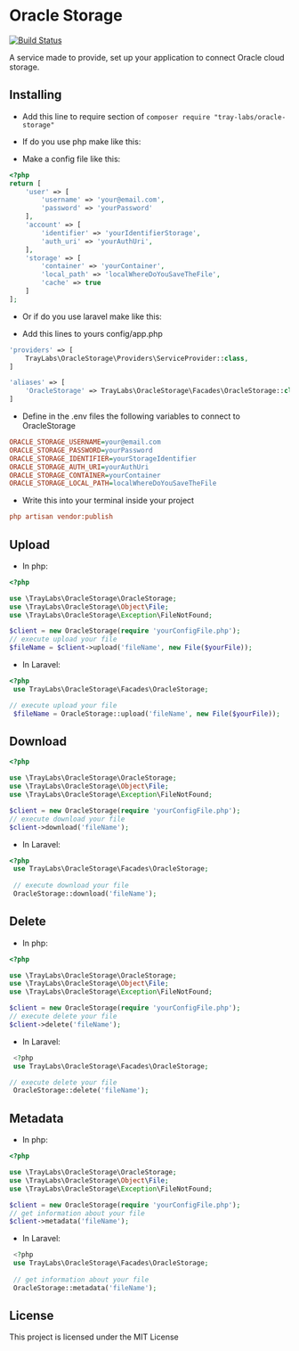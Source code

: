# Oracle Storage

[![Build Status](https://travis-ci.org/tray-labs/oracle-storage.svg?branch=master)](https://travis-ci.org/tray-labs/oracle-storage)

A service made to provide, set up your application to connect Oracle cloud storage.

## Installing

* Add this line to require section of ```composer require "tray-labs/oracle-storage"```

* If do you use php make like this:
* Make a config file like this:
```php
<?php
return [
    'user' => [
        'username' => 'your@email.com',
        'password' => 'yourPassword'
    ],
    'account' => [
        'identifier' => 'yourIdentifierStorage',
        'auth_uri' => 'yourAuthUri',
    ],
    'storage' => [
        'container' => 'yourContainer',
        'local_path' => 'localWhereDoYouSaveTheFile',
        'cache' => true
    ]
];
```

* Or if do you use laravel make like this:

* Add this lines to yours config/app.php

```php
'providers' => [
    TrayLabs\OracleStorage\Providers\ServiceProvider::class,
]
```

```php
'aliases' => [
    'OracleStorage' => TrayLabs\OracleStorage\Facades\OracleStorage::class,
]
```

* Define in the .env files the following variables to connect to OracleStorage

```ini
ORACLE_STORAGE_USERNAME=your@email.com
ORACLE_STORAGE_PASSWORD=yourPassword
ORACLE_STORAGE_IDENTIFIER=yourStorageIdentifier
ORACLE_STORAGE_AUTH_URI=yourAuthUri
ORACLE_STORAGE_CONTAINER=yourContainer
ORACLE_STORAGE_LOCAL_PATH=localWhereDoYouSaveTheFile
```

* Write this into your terminal inside your project

```ini
php artisan vendor:publish
```

## Upload
* In php:
```php
<?php

use \TrayLabs\OracleStorage\OracleStorage;
use \TrayLabs\OracleStorage\Object\File;
use \TrayLabs\OracleStorage\Exception\FileNotFound;

$client = new OracleStorage(require 'yourConfigFile.php');
// execute upload your file
$fileName = $client->upload('fileName', new File($yourFile));
```
* In Laravel:
```php
<?php
 use TrayLabs\OracleStorage\Facades\OracleStorage;

// execute upload your file 
 $fileName = OracleStorage::upload('fileName', new File($yourFile));
```

## Download
```php
<?php

use \TrayLabs\OracleStorage\OracleStorage;
use \TrayLabs\OracleStorage\Object\File;
use \TrayLabs\OracleStorage\Exception\FileNotFound;

$client = new OracleStorage(require 'yourConfigFile.php');
// execute download your file
$client->download('fileName');
```
* In Laravel:
```php
<?php
 use TrayLabs\OracleStorage\Facades\OracleStorage;
 
 // execute download your file
 OracleStorage::download('fileName');
```

## Delete
* In php:
```php
<?php

use \TrayLabs\OracleStorage\OracleStorage;
use \TrayLabs\OracleStorage\Object\File;
use \TrayLabs\OracleStorage\Exception\FileNotFound;

$client = new OracleStorage(require 'yourConfigFile.php');
// execute delete your file
$client->delete('fileName');
```
* In Laravel:
```php
 <?php
 use TrayLabs\OracleStorage\Facades\OracleStorage;

// execute delete your file 
 OracleStorage::delete('fileName');
```

## Metadata
* In php:
```php
<?php

use \TrayLabs\OracleStorage\OracleStorage;
use \TrayLabs\OracleStorage\Object\File;
use \TrayLabs\OracleStorage\Exception\FileNotFound;

$client = new OracleStorage(require 'yourConfigFile.php');
// get information about your file
$client->metadata('fileName');
```
* In Laravel:   
```php
 <?php
 use TrayLabs\OracleStorage\Facades\OracleStorage;
 
 // get information about your file
 OracleStorage::metadata('fileName');
```

License
----

This project is licensed under the MIT License
